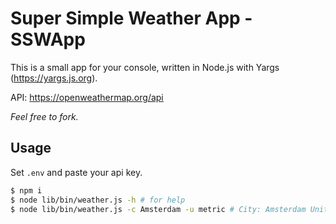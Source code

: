 # Super Simple Weather App - SSWApp

This is a small app for your console, written in Node.js with Yargs (https://yargs.js.org).

API: https://openweathermap.org/api

_Feel free to fork._

## Usage

Set `.env` and paste your api key.

```bash
$ npm i
$ node lib/bin/weather.js -h # for help
$ node lib/bin/weather.js -c Amsterdam -u metric # City: Amsterdam Unit: Celsius
```
